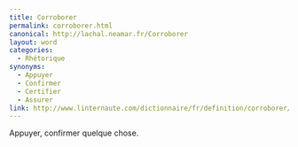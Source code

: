 ```yaml
---
title: Corroborer
permalink: corroborer.html
canonical: http://lachal.neamar.fr/Corroborer
layout: word
categories:
  - Rhétorique
synonyms:
  - Appuyer
  - Confirmer
  - Certifier
  - Assurer
link: http://www.linternaute.com/dictionnaire/fr/definition/corroborer/
---
```


Appuyer, confirmer quelque chose.

